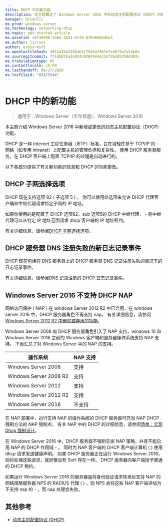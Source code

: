 ```yaml
---
title: DHCP 中的新功能
description: 本主题概述了 Windows Server 2016 中的动态主机配置协议（DHCP）的新增功能。
manager: brianlic
ms.prod: windows-server
ms.technology: networking-dhcp
ms.topic: get-started-article
ms.assetid: c6f36998-5b64-45d1-b1f0-0f0d6604dbe3
ms.author: lizross
author: eross-msft
ms.openlocfilehash: 301541b42398ab517940af987e7ed6f3a7a54b0d
ms.sourcegitcommit: 771db070a3a924c8265944e21bf9bd85350dd93c
ms.translationtype: MT
ms.contentlocale: zh-CN
ms.lasthandoff: 06/27/2020
ms.locfileid: "85475544"
---
```

# <a name="whats-new-in-dhcp"></a>DHCP 中的新功能

>适用于：Windows Server（半年频道）、Windows Server 2016

本主题介绍 Windows Server 2016 中新增或更改的动态主机配置协议（DHCP）功能。

DHCP 是一种 Internet 工程任务组（IETF）标准，旨在减轻在基于 TCP/IP 的 \- 网络（如专用 intranet）上配置主机的管理负担和复杂性。 使用 DHCP 服务器服务，在 DHCP 客户端上配置 TCP/IP 的过程是自动进行的。

以下各部分提供了有关新功能的信息和 DHCP 的功能更改。

## <a name="dhcp-subnet-selection-options"></a>DHCP 子网选择选项

DHCP 现在支持选项 82 \( 子选项 5 \) 。 你可以使用此选项来允许 DHCP 代理客户端和中继代理请求特定子网的 IP 地址。


如果你使用的是配置了 DHCP 选项82，sub 选项5的 DHCP 中继代理， \- 则中继代理可以从特定 IP 地址范围请求 dhcp 客户端的 IP 地址租约。

有关详细信息，请参阅[DHCP 子网选择选项](dhcp-subnet-options.md)。

## <a name="new-logging-events-for-dns-registration-failures-by-the-dhcp-server"></a>DHCP 服务器 DNS 注册失败的新日志记录事件

DHCP 现在包括在 DNS 服务器上的 DHCP 服务器 DNS 记录注册失败的情况下的日志记录事件。

有关详细信息，请参阅[DNS 记录注册的 DHCP 日志记录事件](dhcp-dns-events.md)。

## <a name="dhcp-nap-is-not-supported-in-windows-server-2016"></a>Windows Server 2016 不支持 DHCP NAP

网络访问保护 \( NAP \) 在 windows Server 2012 R2 中已弃用，在 windows server 2016 中，DHCP 服务器角色不再支持 nap。 有关详细信息，请参阅[Windows Server 2012 R2 中删除或弃用的功能](https://technet.microsoft.com/library/dn303411.aspx)。

Windows Server 2008 向 DHCP 服务器角色引入了 NAP 支持，windows 10 和 Windows Server 2016 之前的 Windows 客户端和服务器操作系统支持 NAP 支持。 下表汇总了对 Windows Server 中的 NAP 的支持。

|操作系统|NAP 支持|
|--------------------|---------------|
| Windows Server 2008 |支持|
| Windows Server 2008 R2 |支持|
| Windows Server 2012 |支持|
| Windows Server 2012 R2 |支持|
| Windows Server 2016|不支持|

在 NAP 部署中，运行支持 NAP 的操作系统的 DHCP 服务器可充当 NAP DHCP 强制方法的 NAP 强制点。 有关 NAP 中的 DHCP 的详细信息，请参阅[清单：实现 Dhcp 强制设计](https://technet.microsoft.com/library/dd314186.aspx)。

在 Windows Server 2016 中，DHCP 服务器不强制实施 NAP 策略，并且不能启用 NAP 的 DHCP 作用域 \- 。 同时为 NAP 客户端的 DHCP 客户端计算机 \( \) 使用 dhcp 请求发送健康声明。 如果 DHCP 服务器正在运行 Windows Server 2016，则将处理这些请求，就好像没有 SoH 存在一样。 DHCP 服务器向客户端授予普通的 DHCP 租约。

如果运行 Windows Server 2016 的服务器是将身份验证请求转发给支持 NAP 的网络策略服务器 NPS 的 RADIUS 代理 \( \) ，则 NPS 会将这些 NAP 客户端评估为不支持 nap 的 \- ，而 nap 处理会失败。

## <a name="additional-references"></a>其他参考

-   [动态主机配置协议 (DHCP)](Dynamic-Host-Configuration-Protocol--DHCP-.md)


